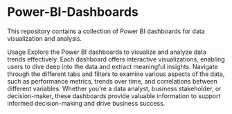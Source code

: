 # Power-BI-Dashboards

This repository contains a collection of Power BI dashboards for data visualization and analysis.

Usage
Explore the Power BI dashboards to visualize and analyze data trends effectively. Each dashboard offers interactive visualizations, enabling users to dive deep into the data and extract meaningful insights. Navigate through the different tabs and filters to examine various aspects of the data, such as performance metrics, trends over time, and correlations between different variables. Whether you're a data analyst, business stakeholder, or decision-maker, these dashboards provide valuable information to support informed decision-making and drive business success.
